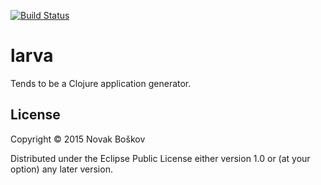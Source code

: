 [![Build Status](https://travis-ci.org/novakboskov/larva.svg?branch=develop)](https://travis-ci.org/novakboskov/larva)

# larva

Tends to be a Clojure application generator.

## License

Copyright © 2015 Novak Boškov

Distributed under the Eclipse Public License either version 1.0 or (at
your option) any later version.
